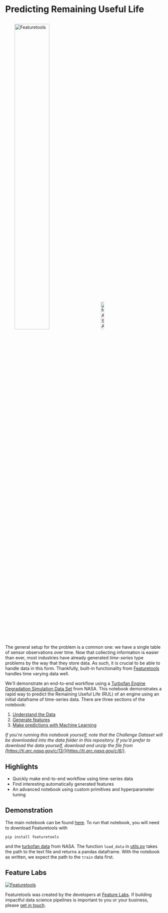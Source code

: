 # Predicting Remaining Useful Life
<p style="margin:30px">
    <img style="display:inline; margin-right:50px" width=50% src="https://www.featuretools.com/wp-content/uploads/2017/12/FeatureLabs-Logo-Tangerine-800.png" alt="Featuretools" />
    <img style="display:inline" width=15% src="https://upload.wikimedia.org/wikipedia/commons/e/e5/NASA_logo.svg" alt="NASA" />
</p>

The general setup for the problem is a common one: we have a single table of sensor observations over time. Now that collecting information is easier than ever, most industries have already generated *time-series* type problems by the way that they store data. As such, it is crucial to be able to handle data in this form. Thankfully, built-in functionality from [Featuretools](https://www.featuretools.com) handles time varying data well. 

We'll demonstrate an end-to-end workflow using a [Turbofan Engine Degradation Simulation Data Set](https://ti.arc.nasa.gov/tech/dash/groups/pcoe/prognostic-data-repository/#turbofan) from NASA. This notebook demonstrates a rapid way to predict the Remaining Useful Life (RUL) of an engine using an initial dataframe of time-series data. There are three sections of the notebook:
1. [Understand the Data](#Step-1:-Understanding-the-Data)
2. [Generate features](#Step-2:-DFS-and-Creating-a-Model)
3. [Make predictions with Machine Learning](#Step-3:-Using-the-Model)

*If you're running this notebook yourself, note that the Challenge Dataset will be downloaded into the data folder in this repository. If you'd prefer to download the data yourself, download and unzip the file from [https://ti.arc.nasa.gov/c/13/](https://ti.arc.nasa.gov/c/6/)*.

## Highlights
* Quickly make end-to-end workflow using time-series data
* Find interesting automatically generated features
* An advanced notebook using custom primitives and hyperparameter tuning

## Demonstration
The main notebook can be found [here](Simple%20Featuretools%20RUL%20Demo.ipynb). To run that notebook, you will need to download Featuretools with
```
pip install featuretools
```
and the [turbofan data](https://ti.arc.nasa.gov/c/6/) from NASA. The function `load_data` in [utils.py](utils.py) takes the path to the text file and returns a pandas dataframe. With the notebook as written, we expect the path to the `train` data first.

## Feature Labs
<a href="https://www.featurelabs.com/">
    <img src="http://www.featurelabs.com/wp-content/uploads/2017/12/logo.png" alt="Featuretools" />
</a>

Featuretools was created by the developers at [Feature Labs](https://www.featurelabs.com/). If building impactful data science pipelines is important to you or your business, please [get in touch](https://www.featurelabs.com/contact.html).
